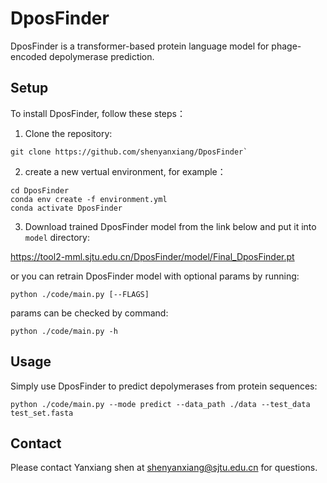 # DposFinder

DposFinder is a transformer-based protein language model for phage-encoded depolymerase prediction.

## Setup

To install DposFinder, follow these steps：

1. Clone the repository:
```
git clone https://github.com/shenyanxiang/DposFinder`
```


2. create a new vertual environment, for example：

```
cd DposFinder
conda env create -f environment.yml
conda activate DposFinder
```

3. Download trained DposFinder model from the link below and put it into `model` directory:

https://tool2-mml.sjtu.edu.cn/DposFinder/model/Final_DposFinder.pt

or you can retrain DposFinder model with optional params by running:
```
python ./code/main.py [--FLAGS]
```
params can be checked by command:
```
python ./code/main.py -h
```

## Usage

Simply use DposFinder to predict depolymerases from protein sequences:
```
python ./code/main.py --mode predict --data_path ./data --test_data test_set.fasta 
```

## Contact

Please contact Yanxiang shen at shenyanxiang@sjtu.edu.cn for questions.